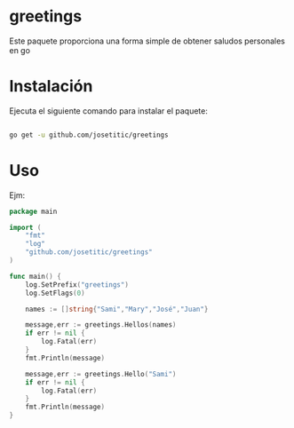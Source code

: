 # greetings
Este paquete proporciona una forma simple de obtener saludos personales en go

# Instalación
Ejecuta el siguiente comando para instalar el paquete:
```bash

go get -u github.com/josetitic/greetings

```
# Uso
Ejm:

```go
package main

import (
	"fmt"
	"log"
	"github.com/josetitic/greetings"
)

func main() {
	log.SetPrefix("greetings")
	log.SetFlags(0)

	names := []string{"Sami","Mary","José","Juan"}

	message,err := greetings.Hellos(names)
	if err != nil {
		log.Fatal(err)
	}
	fmt.Println(message)

	message,err := greetings.Hello("Sami")
	if err != nil {
		log.Fatal(err)
	}
	fmt.Println(message)
}
```
